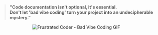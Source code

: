
> **"Code documentation isn't optional, it's essential.  
> Don't let 'bad vibe coding' turn your project into an undecipherable mystery."**


<div align="center">
  
  ![Frustrated Coder - Bad Vibe Coding GIF](https://media0.giphy.com/media/v1.Y2lkPTc5MGI3NjExemp5aXh0cDc1Y3ZkNnc5aXdxY3YxNnQ2NzQ0Nmp1OGxpdThvd2h4ZiZlcD12MV9pbnRlcm5hbF9naWZfYnlfaWQmY3Q9Zw/aNqEFrYVnsS52/giphy.gif)

</div>
